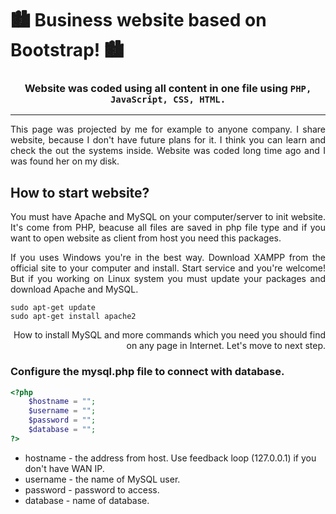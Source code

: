 # 🏙 Business website based on Bootstrap! 🏙
### <p align="center">Website was coded using all content in one file using ``PHP, JavaScript, CSS, HTML.``</p>
<hr />
<p align="justify">
This page was projected by me for example to anyone company. I share website, because I don't have future plans for it. I think you can learn and check the out the systems inside. Website was coded long time ago and I was found her on my disk.
</p>

## How to start website?
<p align="justify">
You must have Apache and MySQL on your computer/server to init website. It's come from PHP, beacuse all files are saved in php file type and if you want to open website as client from host you need this packages.
</p>
  
<p align="justify">
If you uses Windows you're in the best way. Download XAMPP from the official site to your computer and install. Start service and you're welcome!
But if you working on Linux system you must update your packages and download Apache and MySQL.
</p>

```
sudo apt-get update
sudo apt-get install apache2
```
<p align="right">How to install MySQL and more commands which you need you should find on any page in Internet. Let's move to next step.</p>

### Configure the mysql.php file to connect with database.
```php
<?php
	$hostname = "";
	$username = "";
	$password = "";
	$database = "";
?>
```
- hostname - the address from host. Use feedback loop (127.0.0.1) if you don't have WAN IP.
- username - the name of MySQL user.
- password - password to access.
- database - name of database.

